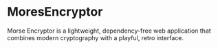 # MoresEncryptor
Morse Encryptor is a lightweight, dependency-free web application that combines modern cryptography with a playful, retro interface.  
